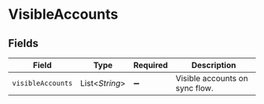 # VisibleAccounts


## Fields

| Field                          | Type                           | Required                       | Description                    |
| ------------------------------ | ------------------------------ | ------------------------------ | ------------------------------ |
| `visibleAccounts`              | List<*String*>                 | :heavy_minus_sign:             | Visible accounts on sync flow. |
